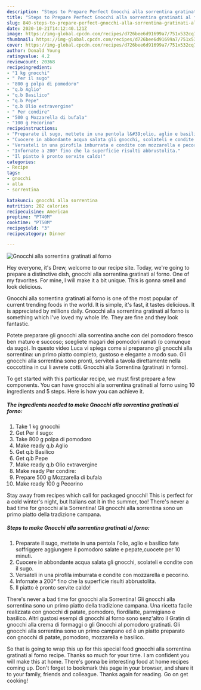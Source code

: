 ```yaml
---
description: "Steps to Prepare Perfect Gnocchi alla sorrentina gratinati al forno"
title: "Steps to Prepare Perfect Gnocchi alla sorrentina gratinati al forno"
slug: 840-steps-to-prepare-perfect-gnocchi-alla-sorrentina-gratinati-al-forno
date: 2020-10-21T14:12:40.121Z
image: https://img-global.cpcdn.com/recipes/d726bee6d91699a7/751x532cq70/gnocchi-alla-sorrentina-gratinati-al-forno-recipe-main-photo.jpg
thumbnail: https://img-global.cpcdn.com/recipes/d726bee6d91699a7/751x532cq70/gnocchi-alla-sorrentina-gratinati-al-forno-recipe-main-photo.jpg
cover: https://img-global.cpcdn.com/recipes/d726bee6d91699a7/751x532cq70/gnocchi-alla-sorrentina-gratinati-al-forno-recipe-main-photo.jpg
author: Donald Young
ratingvalue: 4.2
reviewcount: 20368
recipeingredient:
- "1 kg gnocchi"
- " Per il sugo"
- "800 g polpa di pomodoro"
- "q.b Aglio"
- "q.b Basilico"
- "q.b Pepe"
- "q.b Olio extravergine"
- " Per condire"
- "500 g Mozzarella di bufala"
- "100 g Pecorino"
recipeinstructions:
- "Preparate il sugo, mettete in una pentola l&#39;olio, aglio e basilico fate soffriggere aggiungere il pomodoro salate e pepate,cuocete per 10 minuti."
- "Cuocere in abbondante acqua salata gli gnocchi, scolateli e condite con il sugo."
- "Versateli in una pirofila imburrata e condite con mozzarella e pecorino."
- "Infornate a 200° fino che la superficie risulti abbrustolita."
- "Il piatto è pronto servite caldo!"
categories:
- Recipe
tags:
- gnocchi
- alla
- sorrentina

katakunci: gnocchi alla sorrentina 
nutrition: 282 calories
recipecuisine: American
preptime: "PT40M"
cooktime: "PT50M"
recipeyield: "3"
recipecategory: Dinner

---
```



![Gnocchi alla sorrentina gratinati al forno](https://img-global.cpcdn.com/recipes/d726bee6d91699a7/751x532cq70/gnocchi-alla-sorrentina-gratinati-al-forno-recipe-main-photo.jpg)

Hey everyone, it's Drew, welcome to our recipe site. Today, we're going to prepare a distinctive dish, gnocchi alla sorrentina gratinati al forno. One of my favorites. For mine, I will make it a bit unique. This is gonna smell and look delicious.

Gnocchi alla sorrentina gratinati al forno is one of the most popular of current trending foods in the world. It is simple, it's fast, it tastes delicious. It is appreciated by millions daily. Gnocchi alla sorrentina gratinati al forno is something which I've loved my whole life. They are fine and they look fantastic.

Potete preparare gli gnocchi alla sorrentina anche con del pomodoro fresco ben maturo e succoso; scegliete magari dei pomodori ramati (o comunque da sugo). In questo video Luca vi spiega come si preparano gli gnocchi alla sorrentina: un primo piatto completo, gustoso e elegante a modo suo. Gli gnocchi alla sorrentina sono pronti, serviteli a tavola direttamente nella coccottina in cui li avrete cotti. Gnocchi alla Sorrentina (gratinati in forno).


To get started with this particular recipe, we must first prepare a few components. You can have gnocchi alla sorrentina gratinati al forno using 10 ingredients and 5 steps. Here is how you can achieve it.

<!--inarticleads1-->

##### The ingredients needed to make Gnocchi alla sorrentina gratinati al forno:

1. Take 1 kg gnocchi
1. Get  Per il sugo:
1. Take 800 g polpa di pomodoro
1. Make ready q.b Aglio
1. Get q.b Basilico
1. Get q.b Pepe
1. Make ready q.b Olio extravergine
1. Make ready  Per condire:
1. Prepare 500 g Mozzarella di bufala
1. Make ready 100 g Pecorino


Stay away from recipes which call for packaged gnocchi! This is perfect for a cold winter&#39;s night, but Italians eat it in the summer, too! There&#39;s never a bad time for gnocchi alla Sorrentina! Gli gnocchi alla sorrentina sono un primo piatto della tradizione campana. 

<!--inarticleads2-->

##### Steps to make Gnocchi alla sorrentina gratinati al forno:

1. Preparate il sugo, mettete in una pentola l&#39;olio, aglio e basilico fate soffriggere aggiungere il pomodoro salate e pepate,cuocete per 10 minuti.
1. Cuocere in abbondante acqua salata gli gnocchi, scolateli e condite con il sugo.
1. Versateli in una pirofila imburrata e condite con mozzarella e pecorino.
1. Infornate a 200° fino che la superficie risulti abbrustolita.
1. Il piatto è pronto servite caldo!


There&#39;s never a bad time for gnocchi alla Sorrentina! Gli gnocchi alla sorrentina sono un primo piatto della tradizione campana. Una ricetta facile realizzata con gnocchi di patate, pomodoro, fiordilatte, parmigiano e basilico. Altri gustosi esempi di gnocchi al forno sono senz&#39;altro il Gratin di gnocchi alla crema di formaggi o gli Gnocchi al pomodoro gratinati. Gli gnocchi alla sorrentina sono un primo campano ed è un piatto preparato con gnocchi di patate, pomodoro, mozzarella e basilico. 

So that is going to wrap this up for this special food gnocchi alla sorrentina gratinati al forno recipe. Thanks so much for your time. I am confident you will make this at home. There's gonna be interesting food at home recipes coming up. Don't forget to bookmark this page in your browser, and share it to your family, friends and colleague. Thanks again for reading. Go on get cooking!
